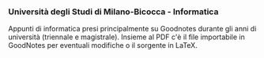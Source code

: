 ### Università degli Studi di Milano-Bicocca - Informatica

Appunti di informatica presi principalmente su Goodnotes durante gli anni di università (triennale e magistrale).
Insieme al PDF c'è il file importabile in GoodNotes per eventuali modifiche o il sorgente in LaTeX.
